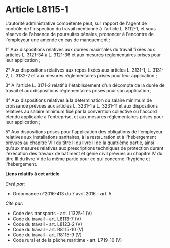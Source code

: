# Article L8115-1

L'autorité administrative compétente peut, sur rapport de l'agent de contrôle de l'inspection du travail mentionné à
l'article L. 8112-1, et sous réserve de l'absence de poursuites pénales, prononcer à l'encontre de l'employeur une amende en
cas de manquement :

1° Aux dispositions relatives aux durées maximales du travail fixées aux articles L. 3121-34 à L. 3121-36 et aux mesures
réglementaires prises pour leur application ;

2° Aux dispositions relatives aux repos fixées aux articles L. 3131-1, L. 3131-2, L. 3132-2 et aux mesures réglementaires
prises pour leur application ;

3° A l'article L. 3171-2 relatif à l'établissement d'un décompte de la durée de travail et aux dispositions réglementaires
prises pour son application ;

4° Aux dispositions relatives à la détermination du salaire minimum de croissance prévues aux articles L. 3231-1 à L. 3231-11
et aux dispositions relatives au salaire minimum fixé par la convention collective ou l'accord étendu applicable à
l'entreprise, et aux mesures réglementaires prises pour leur application ;

5° Aux dispositions prises pour l'application des obligations de l'employeur relatives aux installations sanitaires, à la
restauration et à l'hébergement prévues au chapitre VIII du titre II du livre II de la quatrième partie, ainsi qu'aux mesures
relatives aux prescriptions techniques de protection durant l'exécution des travaux de bâtiment et génie civil prévues au
chapitre IV du titre III du livre V de la même partie pour ce qui concerne l'hygiène et l'hébergement.

**Liens relatifs à cet article**

_Créé par_:

  - Ordonnance n°2016-413 du 7 avril 2016 - art. 5

_Cité par_:

  - Code des transports - art. L1325-1 (V)
  - Code du travail - art. L8113-7 (V)
  - Code du travail - art. L8123-2 (V)
  - Code du travail - art. R8115-10 (V)
  - Code du travail - art. R8115-9 (V)
  - Code rural et de la pêche maritime - art. L719-10 (V)
